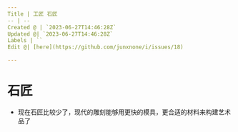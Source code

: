 ```yaml
---
Title | 工匠 石匠
-- | --
Created @ | `2023-06-27T14:46:28Z`
Updated @| `2023-06-27T14:46:28Z`
Labels | ``
Edit @| [here](https://github.com/junxnone/i/issues/18)

---
```

# 石匠
- 现在石匠比较少了，现代的雕刻能够用更快的模具，更合适的材料来构建艺术品了
